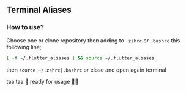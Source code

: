 ## Terminal Aliases

### How to use?

Choose one or clone repository then adding to `.zshrc` or `.bashrc` this following line;

```bash
[ -f ~/.flutter_aliases ] && source ~/.flutter_aliases
```

then `source ~/.zshrc|.bashrc` or close and open again terminal

taa taa 🎉 ready for usage 🤟🏻
